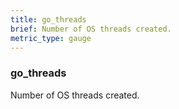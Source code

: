 ```yaml
---
title: go_threads
brief: Number of OS threads created.
metric_type: gauge
---
```

### go_threads

Number of OS threads created.